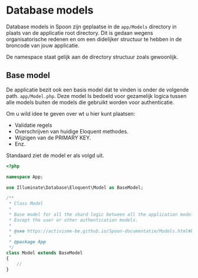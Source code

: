 # Database models 

Database models in Spoon zijn geplaatse in de `app/Models` directory in plaats van de applicatie root directory. 
Dit is gedaan wegens organisatorische redenen en om een didelijker structuur te hebben in de broncode van jouw applicatie. 

De namespace staat gelijk aan de directory structuur zoals gewoonlijk. 

## Base model 

De applicatie bezit ook een basis model dat te vinden is onder de volgende path. `app/Model.php`. Deze model 
Is bedoeld voor gezamelijk logica tussen alle models buiten de models die gebruikt worden voor authenticatie. 

Om u wild idee te geven over wt u hier kunt plaatsen: 

- Validatie regels 
- Overschrijven van huidige Eloquent methodes. 
- Wijzigen van de PRIMARY KEY. 
- Enz. 

Standaard ziet de model er als volgd uit. 

```php 
<?php

namespace App;

use Illuminate\Database\Eloquent\Model as BaseModel;

/**
 * Class Model
 *
 * Base model for all the shard logic between all the application models in the application.
 * Except the user or other authentication models.
 *
 * @see https://activisme-be.github.io/Spoon-documentatie/Models.html#basis-model
 *
 * @package App
 */
class Model extends BaseModel
{
    //
}
```
